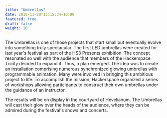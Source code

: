 ```yaml
---
title: "Umbrellas"
date: 2018-11-28T15:15:34+10:00
featured: true
draft: false
weight: 10
---
```


The Umbrellas is one of those projects that start small but eventually evolve into something truly spectacular. The first LED umbrellas were created for last year's festival as part of the HS3 Presents exhibition. The concept resonated so well with the audience that members of the Hackerspace Tricity decided to expand it. Thus, a plan emerged. The idea was to create an installation comprising numerous synchronized glowing umbrellas with programmable animation. Many were involved in bringing this ambitious project to life. To accomplish the mission, Hackerspace organized a series of workshops allowing participants to construct their own umbrellas under the guidance of an instructor.

The results will be on display in the courtyard of Hevelianum. The Umbrellas will cast their glow over the heads of the audience, where they can be admired during the festival's shows and concerts.
